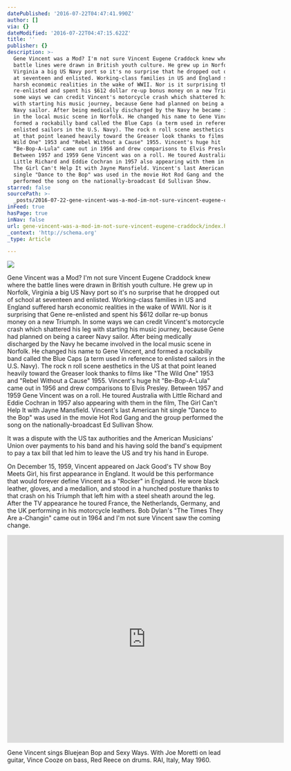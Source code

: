 ```yaml
---
datePublished: '2016-07-22T04:47:41.990Z'
author: []
via: {}
dateModified: '2016-07-22T04:47:15.622Z'
title: ''
publisher: {}
description: >-
  Gene Vincent was a Mod? I'm not sure Vincent Eugene Craddock knew where the
  battle lines were drawn in British youth culture. He grew up in Norfolk,
  Virginia a big US Navy port so it's no surprise that he dropped out of school
  at seventeen and enlisted. Working-class families in US and England suffered
  harsh economic realities in the wake of WWII. Nor is it surprising that Gene
  re-enlisted and spent his $612 dollar re-up bonus money on a new Triumph. In
  some ways we can credit Vincent's motorcycle crash which shattered his leg
  with starting his music journey, because Gene had planned on being a career
  Navy sailor. After being medically discharged by the Navy he became involved
  in the local music scene in Norfolk. He changed his name to Gene Vincent, and
  formed a rockabilly band called the Blue Caps (a term used in reference to
  enlisted sailors in the U.S. Navy). The rock n roll scene aesthetics in the US
  at that point leaned heavily toward the Greaser look thanks to films like "The
  Wild One" 1953 and "Rebel Without a Cause" 1955. Vincent's huge hit
  "Be-Bop-A-Lula" came out in 1956 and drew comparisons to Elvis Presley.
  Between 1957 and 1959 Gene Vincent was on a roll. He toured Australia with
  Little Richard and Eddie Cochran in 1957 also appearing with them in the film,
  The Girl Can't Help It with Jayne Mansfield. Vincent's last American hit
  single "Dance to the Bop" was used in the movie Hot Rod Gang and the group
  performed the song on the nationally-broadcast Ed Sullivan Show.
starred: false
sourcePath: >-
  _posts/2016-07-22-gene-vincent-was-a-mod-im-not-sure-vincent-eugene-craddock.md
inFeed: true
hasPage: true
inNav: false
url: gene-vincent-was-a-mod-im-not-sure-vincent-eugene-craddock/index.html
_context: 'http://schema.org'
_type: Article

---
```

![](https://the-grid-user-content.s3-us-west-2.amazonaws.com/9c5166ff-ffbc-41c2-88e2-8ec25fa2ce4f.jpg)

Gene Vincent was a Mod? I'm not sure Vincent Eugene Craddock knew where the battle lines were drawn in British youth culture. He grew up in Norfolk, Virginia a big US Navy port so it's no surprise that he dropped out of school at seventeen and enlisted. Working-class families in US and England suffered harsh economic realities in the wake of WWII. Nor is it surprising that Gene re-enlisted and spent his $612 dollar re-up bonus money on a new Triumph. In some ways we can credit Vincent's motorcycle crash which shattered his leg with starting his music journey, because Gene had planned on being a career Navy sailor. After being medically discharged by the Navy he became involved in the local music scene in Norfolk. He changed his name to Gene Vincent, and formed a rockabilly band called the Blue Caps (a term used in reference to enlisted sailors in the U.S. Navy). The rock n roll scene aesthetics in the US at that point leaned heavily toward the Greaser look thanks to films like "The Wild One" 1953 and "Rebel Without a Cause" 1955\. Vincent's huge hit "Be-Bop-A-Lula" came out in 1956 and drew comparisons to Elvis Presley. Between 1957 and 1959 Gene Vincent was on a roll. He toured Australia with Little Richard and Eddie Cochran in 1957 also appearing with them in the film, The Girl Can't Help It with Jayne Mansfield. Vincent's last American hit single "Dance to the Bop" was used in the movie Hot Rod Gang and the group performed the song on the nationally-broadcast Ed Sullivan Show.

It was a dispute with the US tax authorities and the American Musicians' Union over payments to his band and his having sold the band's equipment to pay a tax bill that led him to leave the US and try his hand in Europe.

On December 15, 1959, Vincent appeared on Jack Good's TV show Boy Meets Girl, his first appearance in England. It would be this performance that would forever define Vincent as a "Rocker" in England. He wore black leather, gloves, and a medallion, and stood in a hunched posture thanks to that crash on his Triumph that left him with a steel sheath around the leg. After the TV appearance he toured France, the Netherlands, Germany, and the UK performing in his motorcycle leathers. Bob Dylan's "The Times They Are a-Changin" came out in 1964 and I'm not sure Vincent saw the coming change.

<iframe src="https://cdn.embedly.com/widgets/media.html?src=https%3A%2F%2Fwww.youtube.com%2Fembed%2F8mkeNlJhEeI%3Ffeature%3Doembed&amp;url=http%3A%2F%2Fwww.youtube.com%2Fwatch%3Fv%3D8mkeNlJhEeI&amp;image=https%3A%2F%2Fi.ytimg.com%2Fvi%2F8mkeNlJhEeI%2Fhqdefault.jpg&amp;key=b7d04c9b404c499eba89ee7072e1c4f7&amp;type=text%2Fhtml&amp;schema=youtube" width="640" height="480" scrolling="no" frameborder="0" allowfullscreen="" style=""></iframe>

Gene Vincent sings Bluejean Bop and Sexy Ways. With Joe Moretti on lead guitar, Vince Cooze on bass, Red Reece on drums. RAI, Italy, May 1960\.
